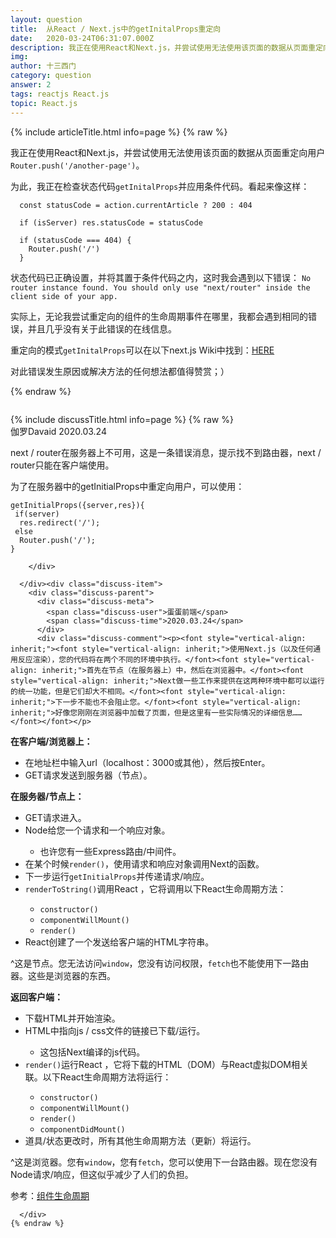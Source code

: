 ```yaml
---
layout: question
title:  从React / Next.js中的getInitalProps重定向
date:   2020-03-24T06:31:07.000Z
description: 我正在使用React和Next.js，并尝试使用无法使用该页面的数据从页面重定向用户Router.push('/another-page')。为此，我...
img: 
author: 十三西门
category: question
answer: 2
tags: reactjs React.js
topic: React.js
---
```

<div class="article-root">
  <div class="article">
    {% include articleTitle.html info=page %}
    {% raw %}
    <div class="article-content"><p><font style="vertical-align: inherit;"><font style="vertical-align: inherit;">我正在使用React和Next.js，并尝试使用无法使用该页面的数据从页面重定向用户</font></font><code>Router.push('/another-page')</code><font style="vertical-align: inherit;"><font style="vertical-align: inherit;">。</font></font></p>

<p><font style="vertical-align: inherit;"><font style="vertical-align: inherit;">为此，我正在检查状态代码</font></font><code>getInitalProps</code><font style="vertical-align: inherit;"><font style="vertical-align: inherit;">并应用条件</font><font style="vertical-align: inherit;">代码</font><font style="vertical-align: inherit;">。</font><font style="vertical-align: inherit;">看起来像这样：</font></font></p>

<pre><code>  const statusCode = action.currentArticle ? 200 : 404<font></font>
<font></font>
  if (isServer) res.statusCode = statusCode<font></font>
<font></font>
  if (statusCode === 404) {<font></font>
    Router.push('/')<font></font>
  }<font></font>
</code></pre>

<p><font style="vertical-align: inherit;"><font style="vertical-align: inherit;">状态代码已正确设置，并将其置于条件代码之内，这时我会遇到以下错误： </font></font><code>No router instance found. You should only use "next/router" inside the client side of your app.
</code></p>

<p><font style="vertical-align: inherit;"><font style="vertical-align: inherit;">实际上，无论我尝试重定向的组件的生命周期事件在哪里，我都会遇到相同的错误，并且几乎没有关于此错误的在线信息。 </font></font></p>

<p><font style="vertical-align: inherit;"><font style="vertical-align: inherit;">重定向的模式</font></font><code>getInitalProps</code><font style="vertical-align: inherit;"><font style="vertical-align: inherit;">可以在以下next.js Wiki中找到：</font></font><a href="https://github.com/zeit/next.js/wiki/Redirecting-in-%60getInitialProps%60" rel="nofollow noreferrer"><font style="vertical-align: inherit;"><font style="vertical-align: inherit;">HERE</font></font></a></p>

<p><font style="vertical-align: inherit;"><font style="vertical-align: inherit;">对此错误发生原因或解决方法的任何想法都值得赞赏；）  </font></font></p></div>
    {% endraw %}
  </div>
  <p style="height: 0;width:0;overflow: hidden;"> 第3376篇《从React / Next.js中的getInitalProps重定向》来自Winter(https://github.com/aiyld/aiyld.github.io)的站点</p>
  <div class="discuss-wrapper">
    {% include discussTitle.html info=page %}
    {% raw %}
    <div class="discuss-item">
        <div class="discuss-parent">
          <div class="discuss-meta">
            <span class="discuss-user">伽罗Davaid</span>
            <span class="discuss-time">2020.03.24</span>
          </div>
          <div class="discuss-comment"><p><font style="vertical-align: inherit;"><font style="vertical-align: inherit;">next / router在服务器上不可用，这是一条错误消息，提示找不到路由器，next / router只能在客户端使用。</font></font></p>

<p><font style="vertical-align: inherit;"><font style="vertical-align: inherit;">为了在服务器中的getInitialProps中重定向用户，可以使用：</font></font></p>

<pre><code>getInitialProps({server,res}){<font></font>
 if(server)<font></font>
  res.redirect('/');<font></font>
 else<font></font>
  Router.push('/');<font></font>
}<font></font>
</code></pre></div>
        </div>
        
      </div><div class="discuss-item">
        <div class="discuss-parent">
          <div class="discuss-meta">
            <span class="discuss-user">蛋蛋前端</span>
            <span class="discuss-time">2020.03.24</span>
          </div>
          <div class="discuss-comment"><p><font style="vertical-align: inherit;"><font style="vertical-align: inherit;">使用Next.js（以及任何通用反应渲染），您的代码将在两个不同的环境中执行。</font><font style="vertical-align: inherit;">首先在节点（在服务器上）中，然后在浏览器中。</font><font style="vertical-align: inherit;">Next做一些工作来提供在这两种环境中都可以运行的统一功能，但是它们却大不相同。</font><font style="vertical-align: inherit;">下一步不能也不会阻止您。</font><font style="vertical-align: inherit;">好像您刚刚在浏览器中加载了页面，但是这里有一些实际情况的详细信息……</font></font></p>

<p><strong><font style="vertical-align: inherit;"><font style="vertical-align: inherit;">在客户端/浏览器上：</font></font></strong></p>

<ul>
<li><font style="vertical-align: inherit;"><font style="vertical-align: inherit;">在地址栏中输入url（localhost：3000或其他），然后按Enter。</font></font></li>
<li><font style="vertical-align: inherit;"><font style="vertical-align: inherit;">GET请求发送到服务器（节点）。</font></font></li>
</ul>

<p><strong><font style="vertical-align: inherit;"><font style="vertical-align: inherit;">在服务器/节点上：</font></font></strong></p>

<ul>
<li><font style="vertical-align: inherit;"><font style="vertical-align: inherit;">GET请求进入。</font></font></li>
<li><font style="vertical-align: inherit;"><font style="vertical-align: inherit;">Node给您一个请求和一个响应对象。

</font></font><ul>
<li><font style="vertical-align: inherit;"><font style="vertical-align: inherit;">也许您有一些Express路由/中间件。</font></font></li>
</ul></li>
<li><font style="vertical-align: inherit;"><font style="vertical-align: inherit;">在某个时候</font></font><code>render()</code><font style="vertical-align: inherit;"><font style="vertical-align: inherit;">，使用请求和响应对象调用</font><font style="vertical-align: inherit;">Next的</font><font style="vertical-align: inherit;">函数。</font></font></li>
<li><font style="vertical-align: inherit;"><font style="vertical-align: inherit;">下一步运行</font></font><code>getInitialProps</code><font style="vertical-align: inherit;"><font style="vertical-align: inherit;">并传递请求/响应。</font></font></li>
<li><font style="vertical-align: inherit;"></font><code>renderToString()</code><font style="vertical-align: inherit;"><font style="vertical-align: inherit;">调用</font><font style="vertical-align: inherit;">React </font><font style="vertical-align: inherit;">，它将调用以下React生命周期方法：

</font></font><ul>
<li><code>constructor()</code></li>
<li><code>componentWillMount()</code></li>
<li><code>render()</code></li>
</ul></li>
<li><font style="vertical-align: inherit;"><font style="vertical-align: inherit;">React创建了一个发送给客户端的HTML字符串。</font></font></li>
</ul>

<p><font style="vertical-align: inherit;"><font style="vertical-align: inherit;">^这是节点。</font><font style="vertical-align: inherit;">您无法访问</font></font><code>window</code><font style="vertical-align: inherit;"><font style="vertical-align: inherit;">，您</font><font style="vertical-align: inherit;">没有访问权限</font><font style="vertical-align: inherit;">，</font></font><code>fetch</code><font style="vertical-align: inherit;"><font style="vertical-align: inherit;">也不能使用下一路由器。</font><font style="vertical-align: inherit;">这些是浏览器的东西。</font></font></p>

<p><strong><font style="vertical-align: inherit;"><font style="vertical-align: inherit;">返回客户端：</font></font></strong></p>

<ul>
<li><font style="vertical-align: inherit;"><font style="vertical-align: inherit;">下载HTML并开始渲染。</font></font></li>
<li><font style="vertical-align: inherit;"><font style="vertical-align: inherit;">HTML中指向js / css文件的链接已下载/运行。

</font></font><ul>
<li><font style="vertical-align: inherit;"><font style="vertical-align: inherit;">这包括Next编译的js代码。</font></font></li>
</ul></li>
<li><font style="vertical-align: inherit;"></font><code>render()</code><font style="vertical-align: inherit;"><font style="vertical-align: inherit;">运行</font><font style="vertical-align: inherit;">React </font><font style="vertical-align: inherit;">，它将下载的HTML（DOM）与React虚拟DOM相关联。</font><font style="vertical-align: inherit;">以下React生命周期方法将运行：

</font></font><ul>
<li><code>constructor()</code></li>
<li><code>componentWillMount()</code></li>
<li><code>render()</code></li>
<li><code>componentDidMount()</code></li>
</ul></li>
<li><font style="vertical-align: inherit;"><font style="vertical-align: inherit;">道具/状态更改时，所有其他生命周期方法（更新）将运行。</font></font></li>
</ul>

<p><font style="vertical-align: inherit;"><font style="vertical-align: inherit;">^这是浏览器。</font><font style="vertical-align: inherit;">您有</font></font><code>window</code><font style="vertical-align: inherit;"><font style="vertical-align: inherit;">，您有</font></font><code>fetch</code><font style="vertical-align: inherit;"><font style="vertical-align: inherit;">，您可以使用下一台路由器。</font><font style="vertical-align: inherit;">现在您没有Node请求/响应，但这似乎减少了人们的负担。</font></font></p>

<p><font style="vertical-align: inherit;"><font style="vertical-align: inherit;">参考：</font></font><a href="https://reactjs.org/docs/react-component.html#the-component-lifecycle" rel="noreferrer"><font style="vertical-align: inherit;"><font style="vertical-align: inherit;">组件生命周期</font></font></a></p></div>
        </div>
        
      </div>
    {% endraw %}
  </div>
<div>

